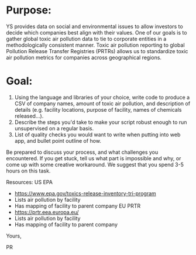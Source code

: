 # Purpose:

YS provides data on social and environmental issues to allow investors to decide which companies best align with their values. One of our goals is to gather global toxic air pollution data to tie to corporate entities in a methodologically consistent manner. Toxic air pollution reporting to global Pollution Release Transfer Registries (PRTRs) allows us to standardize toxic air pollution metrics for companies across geographical regions.

# Goal:

1. Using the language and libraries of your choice, write code to produce a CSV of company names, amount of toxic air pollution, and description of details (e.g. facility locations, purpose of facility, names of chemicals released…).
2. Describe the steps you'd take to make your script robust enough to run unsupervised on a regular basis.
3. List of quality checks you would want to write when putting into web app, and bullet point outline of how.
 
Be prepared to discuss your process, and what challenges you encountered. If you get stuck, tell us what part is impossible and why, or come up with some creative workaround. We suggest that you spend 3-5 hours on this task.
 
Resources:
US EPA
- https://www.epa.gov/toxics-release-inventory-tri-program
- Lists air pollution by facility
- Has mapping of facility to parent company
EU PRTR
- https://prtr.eea.europa.eu/
- Lists air pollution by facility
- Has mapping of facility to parent company

Yours,

PR


